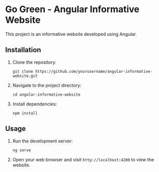 # Go Green - Angular Informative Website

This project is an informative website developed using Angular.

## Installation

1. Clone the repository:

    ```
    git clone https://github.com/yourusername/angular-informative-website.git
    ```

2. Navigate to the project directory:

    ```
    cd angular-informative-website
    ```

3. Install dependencies:

    ```
    npm install
    ```

## Usage

1. Run the development server:

    ```
    ng serve
    ```

2. Open your web browser and visit `http://localhost:4200` to view the website.
